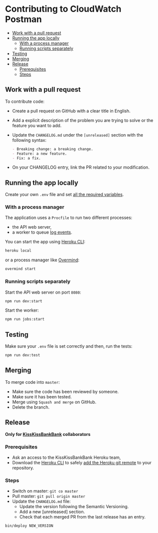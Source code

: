 # Contributing to CloudWatch Postman

- [Work with a pull request](#work-with-a-pull-request)
- [Running the app locally](#running-the-app-locally)
  - [With a process manager](#with-a-process-manager)
  - [Running scripts separately](#running-scripts-separately)
- [Testing](#testing)
- [Merging](#merging)
- [Release](#release)
  - [Prerequisites](#prerequisites)
  - [Steps](#steps)

## Work with a pull request

To contribute code:

- Create a pull request on GitHub with a clear title in English.
- Add a explicit description of the problem you are trying to solve or the
  feature you want to add.
- Update the `CHANGELOG.md` under the `[unreleased]` section with the
following syntax:

  ```md
  - Breaking change: a breaking change.
  - Feature: a new feature.
  - Fix: a fix.
  ```
- On your CHANGELOG entry, link the PR related to your modification.

## Running the app locally

Create your own `.env` file and set [all the required
variables](https://github.com/KissKissBankBank/cloudwatch-postman#variables).

### With a process manager
The application uses a `Procfile` to run two different processes:
- the API web server,
- a worker to queue [log
  events](https://github.com/KissKissBankBank/cloudwatch-postman/blob/master/docs/api.md#post-logevents).

You can start the app using [Heroku
CLI](https://devcenter.heroku.com/articles/heroku-local):
```sh
heroku local
```

or a process manager like [Overmind](https://github.com/DarthSim/overmind):
```sh
overmind start
```

### Running scripts separately

Start the API web server on port `8080`:
```sh
npm run dev:start
```

Start the worker:
```sh
npm run jobs:start
```

## Testing

Make sure your `.env` file is set correctly and then, run the tests:
```sh
npm run dev:test
```

## Merging

To merge code into `master`:

- Make sure the code has been reviewed by someone.
- Make sure it has been tested.
- Merge using `Squash and merge` on GitHub.
- Delete the branch.

## Release

**Only for [KissKissBankBank](https://github.com/KissKissBankBank)
collaborators**

### Prerequisites

- Ask an access to the KissKissBankBank Heroku team,
- Download the [Heroku CLI](https://devcenter.heroku.com/articles/heroku-cli) to
safely [add the Heroku git
remote](https://devcenter.heroku.com/articles/git#for-an-existing-heroku-app) to
your repository.

### Steps
- Switch on master: `git co master`
- Pull master: `git pull origin master`
- Update the `CHANGELOG.md` file:
  - Update the version following the Semantic Versioning.
  - Add a new [unreleased] section.
  - Check that each merged PR from the last release has an entry.

```sh
bin/deploy NEW_VERSION
```
